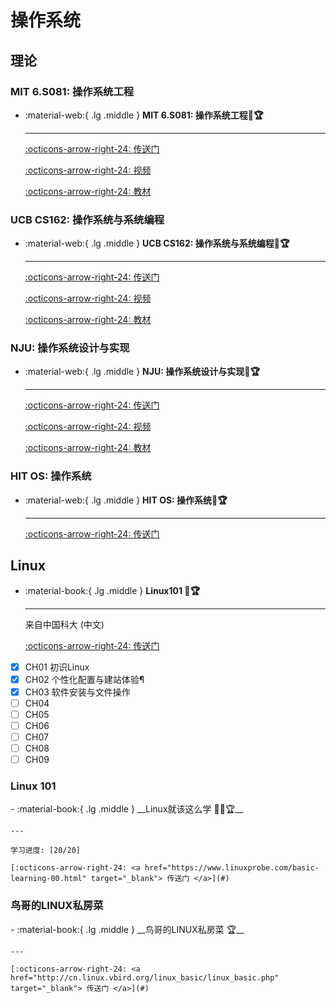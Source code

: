 # 操作系统

## 理论

### MIT 6.S081: 操作系统工程

<div class="grid cards" markdown>

-  :material-web:{ .lg .middle } __MIT 6.S081: 操作系统工程🎯🏆__

    ---

    [:octicons-arrow-right-24: <a href="https://pdos.csail.mit.edu/6.828/2021/schedule.html" target="_blank"> 传送门 </a>](#)

    [:octicons-arrow-right-24: <a href="https://www.youtube.com/watch?v=L6YqHxYHa7A" target="_blank"> 视频 </a>](#)

    [:octicons-arrow-right-24: <a href="https://pdos.csail.mit.edu/6.828/2021/xv6/book-riscv-rev2.pdf" target="_blank"> 教材 </a>](#)

</div>

### UCB CS162: 操作系统与系统编程

<div class="grid cards" markdown>

-  :material-web:{ .lg .middle } __UCB CS162: 操作系统与系统编程🎯🏆__

    ---

    [:octicons-arrow-right-24: <a href="https://cs162.org/" target="_blank"> 传送门 </a>](#)

    [:octicons-arrow-right-24: <a href="https://www.youtube.com/watch?v=YfHY0pvpRkk" target="_blank"> 视频 </a>](#)

    [:octicons-arrow-right-24: <a href="http://ospp.cs.washington.edu/" target="_blank"> 教材 </a>](#)

</div>

### NJU: 操作系统设计与实现

<div class="grid cards" markdown>

-  :material-web:{ .lg .middle } __NJU: 操作系统设计与实现🎯🏆__

    ---

    [:octicons-arrow-right-24: <a href="https://jyywiki.cn/OS/2022/index.html" target="_blank"> 传送门 </a>](#)

    [:octicons-arrow-right-24: <a href="https://space.bilibili.com/202224425/channel/collectiondetail?sid=192498" target="_blank"> 视频 </a>](#)

    [:octicons-arrow-right-24: <a href="http://pages.cs.wisc.edu/~remzi/OSTEP/" target="_blank"> 教材 </a>](#)

</div>

### HIT OS: 操作系统

<div class="grid cards" markdown>

-  :material-web:{ .lg .middle } __HIT OS: 操作系统🎯🏆__

    ---

    [:octicons-arrow-right-24: <a href="https://teachyourselfcs.com/" target="_blank"> 传送门 </a>](#)

</div>


## Linux

<div class="grid cards" markdown>

-  :material-book:{ .lg .middle } __Linux101 🎯🏆__

    ---

    来自中国科大 (中文)

    [:octicons-arrow-right-24: <a href="https://101.lug.ustc.edu.cn/" target="_blank"> 传送门 </a>](#)

</div>

- [x] CH01 初识Linux
- [x] CH02 个性化配置与建站体验¶
- [x] CH03 软件安装与文件操作
- [ ] CH04
- [ ] CH05
- [ ] CH06
- [ ] CH07
- [ ] CH08
- [ ] CH09

### Linux 101

<div class="grid cards" markdown>
-   :material-book:{ .lg .middle } __Linux就该这么学 🎯✅🏆__

    ---

    学习进度: [20/20]

    [:octicons-arrow-right-24: <a href="https://www.linuxprobe.com/basic-learning-00.html" target="_blank"> 传送门 </a>](#)

</div>

### 鸟哥的LINUX私房菜

<div class="grid cards" markdown>
-  :material-book:{ .lg .middle } __鸟哥的LINUX私房菜 🏆__

    ---

    [:octicons-arrow-right-24: <a href="http://cn.linux.vbird.org/linux_basic/linux_basic.php" target="_blank"> 传送门 </a>](#)



</div>
